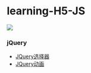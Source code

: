 # learning-H5-JS
<img src="https://qiniu.epipe.cn/picture/2020-05-01_d.jpg"/>
<br/>
 
### jQuery
- [JQuery选择器](https://coderpwh.com/2017/10/04/JQuery/)
- [JQuery动画](https://coderpwh.com/2017/10/17/JQuerydonghuazongjie/)
